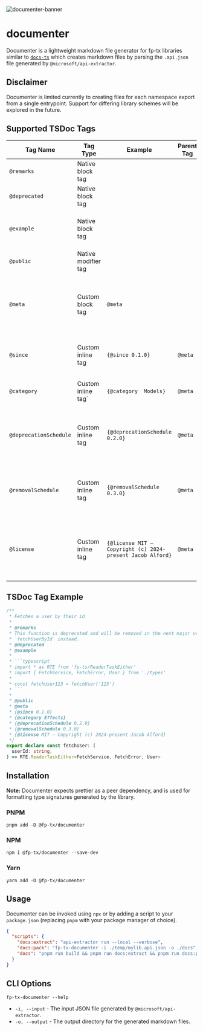 ![documenter-banner](https://github.com/fp-tx/documenter/assets/7153123/d8902fc8-4664-470a-a25b-fe7fe42ee8e2)

# documenter

Documenter is a lightweight markdown file generator for fp-tx libraries similar to [`docs-ts`](https://github.com/gcanti/docs-ts) which creates markdown files by parsing the `.api.json` file generated by `@microsoft/api-extractor`.

## Disclaimer

Documenter is limited currently to creating files for each namespace export from a single entrypoint. Support for differing library schemes will be explored in the future.

## Supported TSDoc Tags

| Tag Name               | Tag Type            | Example                                                    | Parent Tag | Notes                                                                      |
| ---------------------- | ------------------- | ---------------------------------------------------------- | ---------- | -------------------------------------------------------------------------- |
| `@remarks`             | Native block tag    |                                                            |            |                                                                            |
| `@deprecated`          | Native block tag    |                                                            |            |                                                                            |
| `@example`             | Native block tag    |                                                            |            | Requires code fences and language specifier                                |
| `@public`              | Native modifier tag |                                                            |            | Also: `@beta` and `@alpha`                                                 |
| `@meta`                | Custom block tag    | `@meta`                                                    |            | A block tag which is used to group the custom tags used by `documenter`    |
| `@since`               | Custom inline tag   | `{@since 0.1.0}`                                           | `@meta`    | Used to indicate when this export was added                                |
| `@category`            | Custom inline tag`  | `{@category  Models}`                                      | `@meta`    | Used to group similar exports                                              |
| `@deprecationSchedule` | Custom inline tag   | `{@deprecationSchedule 0.2.0}`                             | `@meta`    | Used to indicate the version in which this export will be deprecated       |
| `@removalSchedule`     | Custom inline tag   | `{@removalSchedule 0.3.0}`                                 | `@meta`    | Used to indicate the version in which this export will be removed          |
| `@license`             | Custom inline tag   | `{@license MIT – Copyright (c) 2024-present Jacob Alford}` | `@meta`    | Used to indicate that this export is licensed under a particular copyright |

## TSDoc Tag Example

````typescript
/**
 * Fetches a user by their id
 *
 * @remarks
 * This function is deprecated and will be removed in the next major version. Please use
 * `fetchUserById` instead.
 * @deprecated
 * @example
 *
 * ```typescript
 * import * as RTE from 'fp-ts/ReaderTaskEither'
 * import { FetchService, FetchError, User } from './types'
 *
 * const fetchUser123 = fetchUser('123')
 * ```
 *
 * @public
 * @meta
 * {@since 0.1.0}
 * {@category Effects}
 * {@deprecationSchedule 0.2.0}
 * {@removalSchedule 0.3.0}
 * {@license MIT – Copyright (c) 2024-present Jacob Alford}
 */
export declare const fetchUser: (
  userId: string,
) => RTE.ReaderTaskEither<FetchService, FetchError, User>
````

## Installation

**Note:** Documenter expects prettier as a peer dependency, and is used for formatting type signatures generated by the library.

### PNPM

```console
pnpm add -D @fp-tx/documenter
```

### NPM

```console
npm i @fp-tx/documenter --save-dev
```

### Yarn

```console
yarn add -D @fp-tx/documenter
```

## Usage

Documenter can be invoked using `npx` or by adding a script to your `package.json` (replacing `pnpm` with your package manager of choice).

```json
{
  "scripts": {
    "docs:extract": "api-extractor run --local --verbose",
    "docs:pack": "fp-tx-documenter -i ./temp/mylib.api.json -o ./docs",
    "docs": "pnpm run build && pnpm run docs:extract && pnpm run docs:pack"
  }
}
```

## CLI Options

```console
fp-tx-documenter --help
```

- `-i, --input` - The input JSON file generated by `@microsoft/api-extractor`.
- `-o, --output` - The output directory for the generated markdown files.
